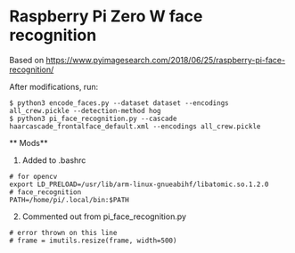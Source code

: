 # Raspberry Pi Zero W face recognition
Based on https://www.pyimagesearch.com/2018/06/25/raspberry-pi-face-recognition/  

After modifications, run:
```
$ python3 encode_faces.py --dataset dataset --encodings all_crew.pickle --detection-method hog
$ python3 pi_face_recognition.py --cascade haarcascade_frontalface_default.xml --encodings all_crew.pickle
```

** Mods**  
  
1. Added to .bashrc  
```
# for opencv
export LD_PRELOAD=/usr/lib/arm-linux-gnueabihf/libatomic.so.1.2.0
# face_recognition
PATH=/home/pi/.local/bin:$PATH
```
2. Commented out from pi_face_recognition.py  
```
# error thrown on this line
# frame = imutils.resize(frame, width=500)
```
